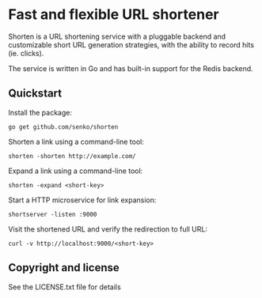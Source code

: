 # Fast and flexible URL shortener

Shorten is a URL shortening service with a pluggable backend and customizable short URL generation strategies,
with the ability to record hits (ie. clicks).

The service is written in Go and has built-in support for the Redis backend.

## Quickstart

Install the package:

    go get github.com/senko/shorten

Shorten a link using a command-line tool:

    shorten -shorten http://example.com/

Expand a link using a command-line tool:

    shorten -expand <short-key>

Start a HTTP microservice for link expansion:

    shortserver -listen :9000

Visit the shortened URL and verify the redirection to full URL:

    curl -v http://localhost:9000/<short-key>

## Copyright and license

See the LICENSE.txt file for details
